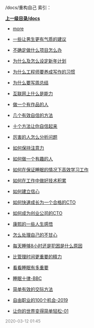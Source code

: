 /docs/重构自己 索引：


**[上一级目录/docs](/docs/index.md)**

- [more](/docs/重构自己/more.md)

- [一些让男生更有气质的建议](/docs/重构自己/一些让男生更有气质的建议.md)

- [不确定做什么项目怎么办](/docs/重构自己/不确定做什么项目怎么办.md)

- [为什么及怎么设定新年计划](/docs/重构自己/为什么及怎么设定新年计划.md)

- [为什么工程师要养成写作的习惯](/docs/重构自己/为什么工程师要养成写作的习惯.md)

- [为什么要写周总结](/docs/重构自己/为什么要写周总结.md)

- [互联网上什么是能力](/docs/重构自己/互联网上什么是能力.md)

- [做一个有作品的人](/docs/重构自己/做一个有作品的人.md)

- [几个有效自信的方法](/docs/重构自己/几个有效自信的方法.md)

- [十个方法让你自信起来](/docs/重构自己/十个方法让你自信起来.md)

- [厉害的人怎么分析问题](/docs/重构自己/厉害的人怎么分析问题.md)

- [如何保持注意力](/docs/重构自己/如何保持注意力.md)

- [如何做一个有趣的人](/docs/重构自己/如何做一个有趣的人.md)

- [如何在保证睡眠的情况下高效学习工作](/docs/重构自己/如何在保证睡眠的情况下高效学习工作.md)

- [如何在工作中做好技术积累](/docs/重构自己/如何在工作中做好技术积累.md)

- [如何建立信心](/docs/重构自己/如何建立信心.md)

- [如何快速成长为一个合格的CTO](/docs/重构自己/如何快速成长为一个合格的CTO.md)

- [如何成为创业公司的CTO](/docs/重构自己/如何成为创业公司的CTO.md)

- [康熙的一些人生感悟](/docs/重构自己/康熙的一些人生感悟.md)

- [怎么处理自己的不甘心](/docs/重构自己/怎么处理自己的不甘心.md)

- [每天睡够8小时还是犯困是什么原因](/docs/重构自己/每天睡够8小时还是犯困是什么原因.md)

- [比管理时间更重要的精力](/docs/重构自己/比管理时间更重要的精力.md)

- [看看睡眠有多重要](/docs/重构自己/看看睡眠有多重要.md)

- [睡眠十律-BBC](/docs/重构自己/睡眠十律-BBC.md)

- [简单有效的交际方法](/docs/重构自己/简单有效的交际方法.md)

- [自由职业的100个机会-2019](/docs/重构自己/自由职业的100个机会-2019.md)

- [让你的世界变得简单轻松-01](/docs/重构自己/让你的世界变得简单轻松-01.md)


<font size=2 color='grey'> 2020-03-12 01:45 </font>